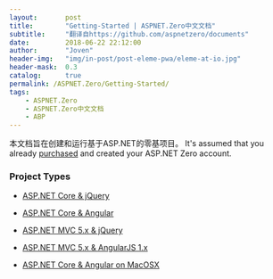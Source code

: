 ```yaml
---
layout:       post
title:        "Getting-Started | ASPNET.Zero中文文档"
subtitle:     "翻译自https://github.com/aspnetzero/documents"
date:         2018-06-22 22:12:00
author:       "Joven"
header-img:   "img/in-post/post-eleme-pwa/eleme-at-io.jpg"
header-mask:  0.3
catalog:      true
permalink: /ASPNET.Zero/Getting-Started/
tags:
    - ASPNET.Zero
    - ASPNET.Zero中文文档
    - ABP
---
```


本文档旨在创建和运行基于ASP.NET的零基项目。
It's assumed that you already [purchased](/Prices) and created your
ASP.NET Zero account.

### Project Types

-   [ASP.NET Core & jQuery](Getting-Started-Core.md)
-   [ASP.NET Core & Angular](Getting-Started-Angular.md)
-   [ASP.NET MVC 5.x & jQuery](Getting-Started-Mvc-Angularjs.md)
-   [ASP.NET MVC 5.x & AngularJS 1.x](Getting-Started-Mvc-Angularjs.md)

-   [ASP.NET Core & Angular on MacOSX](Getting-Started-MacOSX.md)
